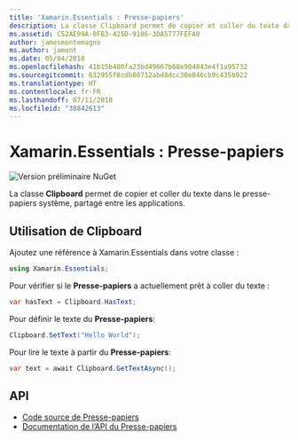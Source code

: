 ```yaml
---
title: 'Xamarin.Essentials : Presse-papiers'
description: La classe Clipboard permet de copier et coller du texte dans le presse-papiers système, partagé entre les applications.
ms.assetid: C52AE99A-0FB3-425D-9106-3DA5777FEFA0
author: jamesmontemagno
ms.author: jamont
ms.date: 05/04/2018
ms.openlocfilehash: 41b15b480fa23bd49667b68e904043e4f1a95732
ms.sourcegitcommit: 632955f8cdb80712abd8dcc30e046cb9c435b922
ms.translationtype: HT
ms.contentlocale: fr-FR
ms.lasthandoff: 07/11/2018
ms.locfileid: "38842613"
---
```

# <a name="xamarinessentials-clipboard"></a>Xamarin.Essentials : Presse-papiers

![Version préliminaire NuGet](~/media/shared/pre-release.png)

La classe **Clipboard** permet de copier et coller du texte dans le presse-papiers système, partagé entre les applications.

## <a name="using-clipboard"></a>Utilisation de **Clipboard**

Ajoutez une référence à Xamarin.Essentials dans votre classe :

```csharp
using Xamarin.Essentials;
```

Pour vérifier si le **Presse-papiers** a actuellement prêt à coller du texte :

```csharp
var hasText = Clipboard.HasText;
```

Pour définir le texte du **Presse-papiers**:

```csharp
Clipboard.SetText("Hello World");
```

Pour lire le texte à partir du **Presse-papiers**:

```csharp
var text = await Clipboard.GetTextAsync();
```

## <a name="api"></a>API

- [Code source de Presse-papiers](https://github.com/xamarin/Essentials/tree/master/Xamarin.Essentials/Clipboard)
- [Documentation de l’API du Presse-papiers](xref:Xamarin.Essentials.Clipboard)
